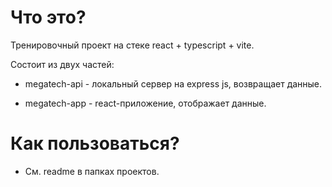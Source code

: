 # Что это?

Тренировочный проект на стеке react + typescript + vite.

Состоит из двух частей:

- megatech-api - локальный сервер на express js, возвращает данные.

- megatech-app - react-приложение, отображает данные.

# Как пользоваться?

- См. readme в папках проектов.
